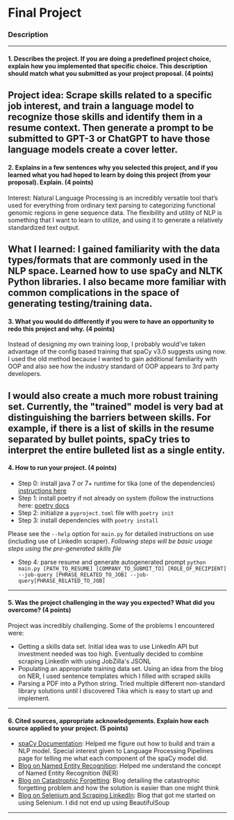 # Final Project

### Description
---
#### 1. Describes the project. If you are doing a predefined project choice, explain how you implemented that specific choice. This description should match what you submitted as your project proposal. (4 points)
Project idea: Scrape skills related to a specific job interest, and train a language 
model to recognize those skills and identify them in a resume context. Then generate
a prompt to be submitted to GPT-3 or ChatGPT to have those language models create a
cover letter.
---
#### 2. Explains in a few sentences why you selected this project, and if you learned what you had hoped to learn by doing this project (from your proposal). Explain. (4 points)
Interest: Natural Language Processing is an incredibly versatile tool that’s used for 
everything from ordinary text parsing to categorizing functional genomic regions in gene 
sequence data. The flexibility and utility of NLP is something that I want to learn to 
utilize, and using it to generate a relatively standardized text output.

What I learned: I gained familiarity with the data types/formats that are commonly 
used in the NLP space. Learned how to use spaCy and NLTK Python libraries. I also became
more familiar with common complications in the space of generating testing/training
data.
---
#### 3. What you would do differently if you were to have an opportunity to redo this project and why. (4 points)
Instead of designing my own training loop, I probably would've taken advantage of the
config based training that spaCy v3.0 suggests using now. I used the old method because
I wanted to gain additional familiarity with OOP and also see how the industry standard of
OOP appears to 3rd party developers.

I would also create a much more robust training set. Currently, the "trained" model is very
bad at distinguishing the barriers between skills. For example, if there is a list of skills in
the resume separated by bullet points, spaCy tries to interpret the entire bulleted list as a
single entity.
---
#### 4. How to run your project. (4 points)
- Step 0: install java 7 or 7+ runtime for tika (one of the dependencies) [instructions here](https://docs.oracle.com/javase/7/docs/webnotes/install/mac/mac-jdk.html)
- Step 1: install poetry if not already on system (follow the instructions here: [poetry docs](https://python-poetry.org/docs/)
- Step 2: initialize a `pyproject.toml` file with `poetry init`
- Step 3: install dependencies with `poetry install`

Please see the `--help` option for `main.py` for detailed instructions on use (including use of LinkedIn scraper). 
*Following steps will be basic usage steps using the pre-generated skills file* 
- Step 4: parse resume and generate autogenerated prompt
`python main.py [PATH_TO_RESUME] [COMPANY_TO_SUBMIT_TO] [ROLE_OF_RECIPIENT] --job-query [PHRASE_RELATED_TO_JOB] --job-query[PHRASE_RELATED_TO_JOB]`
---
#### 5. Was the project challenging in the way you expected? What did you overcome? (4 points)
Project was incredibly challenging. Some of the problems I encountered were:
- Getting a skills data set. Initial idea was to use LinkedIn API but investment needed was too high. Eventually decided to combine scraping LinkedIn with using JobZilla's JSONL
- Populating an appropriate training data set. Using an idea from the blog on NER, I used sentence templates which I filled with scraped skills
- Parsing a PDF into a Python string. Tried multiple different non-standard library solutions until I discovered Tika which is easy to start up and implement.
---
#### 6. Cited sources, appropriate acknowledgements. Explain how each source applied to your project. (5 points)
- [spaCy Documentation](https://spacy.io/): Helped me figure out how to build and train a NLP model. Special interest given to Language Processing Pipelines page for telling me what each component of the spaCy model did.
- [Blog on Named Entity Recognition](https://ner.pythonhumanities.com/03_02_train_spacy_ner_model.html): Helped me understand the concept of Named Entity Recognition (NER)
- [Blog on Catastrophic Forgetting](https://explosion.ai/blog/pseudo-rehearsal-catastrophic-forgetting): Blog detailing the catastrophic forgetting problem and how the solution is easier than one might think
- [Blog on Selenium and Scraping LinkedIn](https://medium.com/featurepreneur/how-to-build-a-web-scraper-for-linkedin-using-selenium-and-beautifulsoup-94ab717d69a0): Blog that got me started on using Selenium. I did not end up using BeautifulSoup
---